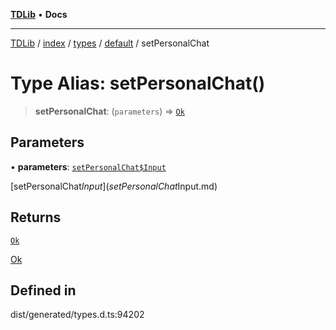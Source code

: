 [**TDLib**](../../../../../../README.md) • **Docs**

***

[TDLib](../../../../../../modules.md) / [index](../../../../../README.md) / [types](../../../README.md) / [default](../README.md) / setPersonalChat

# Type Alias: setPersonalChat()

> **setPersonalChat**: (`parameters`) => [`Ok`](Ok.md)

## Parameters

• **parameters**: [`setPersonalChat$Input`](setPersonalChat$Input.md)

[setPersonalChat$Input](setPersonalChat$Input.md)

## Returns

[`Ok`](Ok.md)

[Ok](Ok.md)

## Defined in

dist/generated/types.d.ts:94202
